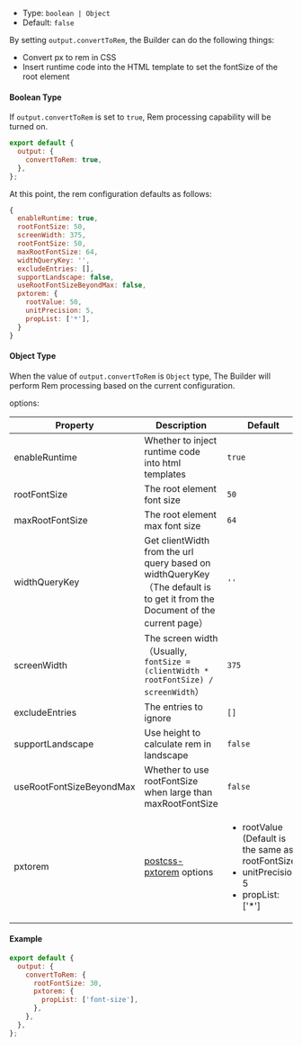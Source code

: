 - Type: `boolean | Object`
- Default: `false`

By setting `output.convertToRem`, the Builder can do the following things:
- Convert px to rem in CSS
- Insert runtime code into the HTML template to set the fontSize of the root element

#### Boolean Type

If `output.convertToRem` is set to `true`, Rem processing capability will be turned on.

```js
export default {
  output: {
    convertToRem: true,
  },
};
```

At this point, the rem configuration defaults as follows:

```js
{
  enableRuntime: true,
  rootFontSize: 50,
  screenWidth: 375,
  rootFontSize: 50,
  maxRootFontSize: 64,
  widthQueryKey: '',
  excludeEntries: [],
  supportLandscape: false,
  useRootFontSizeBeyondMax: false,
  pxtorem: {
    rootValue: 50,
    unitPrecision: 5,
    propList: ['*'],
  }
}
```

#### Object Type

When the value of `output.convertToRem` is `Object` type, The Builder will perform Rem processing based on the current configuration.

options:

| Property                   | Description                                                    | Default                                                       |
| ------------------------ | ------------------------------------------------------------ | ------------------------------------------------------------ |
| enableRuntime            | Whether to inject runtime code into html templates  | `true`                                                         |
| rootFontSize             | The root element font size                                                 | `50`                                                           |
| maxRootFontSize          | The root element max font size                                             | `64`                                                           |
| widthQueryKey            | Get clientWidth from the url query based on widthQueryKey（The default is to get it from the Document of the current page） | `'' `                                                          |
| screenWidth              | The screen width（Usually, `fontSize = (clientWidth * rootFontSize) / screenWidth`）                              | `375`                                                          |
| excludeEntries           | The entries to ignore                                         | `[]`                                                           |
| supportLandscape         | Use height to calculate rem in landscape                                  | `false`                                                        |
| useRootFontSizeBeyondMax | Whether to use rootFontSize when large than maxRootFontSize | `false`                                                        |
| pxtorem                  | [postcss-pxtorem](https://github.com/cuth/postcss-pxtorem#options) options | <ul><li>rootValue (Default is the same as rootFontSize) </li><li>unitPrecision: 5 </li><li>propList: ['*']</li></ul> |


#### Example

```js
export default {
  output: {
    convertToRem: {
      rootFontSize: 30,
      pxtorem: {
        propList: ['font-size'],
      },
    },
  },
};
```
